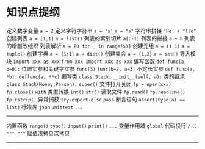 # 知识点提纲
定义数字变量 `a = 2`
定义字符字符串 `a = 's'` `a = "s"`
字符串拼接 `'He' + "llo"`
创建列表 `a = [1,1]` `a = list()` 
列表的索引切片  `a[:-1]`
列表的拼接 `a + b`
列表的增删改组织 
列表解析 `a = [0 for _ in range(5)]`
创建元组 `a = (1,1)` `a = tuple()`
创建字典 `a = {1:1}` `a = dict()` 
创建集合 `a = {1,2}` `a = set()`
导入模块 `import xxx as xxx` `from xxx import xxx as xxx`
编写函数 `def func(a, b=0):`
位置实参和关键字实参 `func(3)` `func(b=2, a=3)`
不定长实参 `def func(a, *b):` `deffunc(a, **c)`
编写类 `class Stack:` `__init__(self, a):`
类的继承 `class Stack(Money,Person):` `super()` 
文件打开关闭 `fp = open(xxx)` `fp.close()` `with`
类型转换 `int()` `str()`
读取文件 `fp.read()` `fp.readline()` `fp.rstrip()`
异常捕获 `try-expert-else` `pass`
断言语句 `assert(type(a) == list)`
标准库 `json` `unittest` `...`

---

内置函数 `range()` `type()` `input()` `print()` `...`
变量作用域 `global`
代码换行 `/` `()` `""" """`
赋值浅拷贝深拷贝

---








